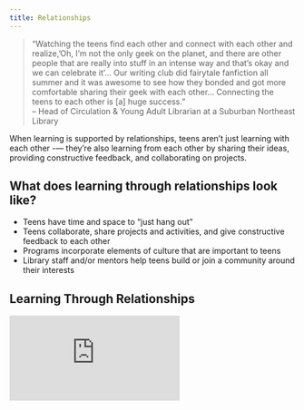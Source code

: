 ```yaml
---
title: Relationships
---
```

 


> “Watching the teens find each other and connect with each other and realize,’Oh, I’m not the only geek on the planet, and there are other people that are really into stuff in an intense way and that’s okay and we can celebrate it’… Our writing club did fairytale fanfiction all summer and it was awesome to see how they bonded and got more comfortable sharing their geek with each other… Connecting the teens to each other is [a] huge success.”<br/>– Head of Circulation & Young Adult Librarian at a Suburban Northeast Library

When learning is supported by relationships, teens aren’t just learning with each other -— they’re also learning from each other by sharing their ideas, providing constructive feedback, and collaborating on projects.

## What does learning through relationships look like?
* Teens have time and space to “just hang out”
* Teens collaborate, share projects and activities, and give constructive feedback to each other
* Programs incorporate elements of culture that are important to teens
* Library staff  and/or mentors help teens build or join a community around their interests


<div class="callout videos" markdown="1">

## Learning Through Relationships

<iframe src="https://www.youtube.com/embed/whc_ZivyEdA" frameborder="0" allow="autoplay; encrypted-media" allowfullscreen></iframe>

</div>